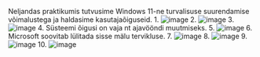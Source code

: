 Neljandas praktikumis tutvusime Windows 11-ne turvalisuse suurendamise võimalustega ja haldasime kasutajaõiguseid.
1.
![image](https://github.com/user-attachments/assets/0d531601-e4f6-4d24-9c04-5c842fe154e0)
2.
![image](https://github.com/user-attachments/assets/1e26bbc7-a4ec-4ce6-909f-e2c998117e9e)
3.
![image](https://github.com/user-attachments/assets/d6f43919-5657-4732-a611-ad0987850ddc)
4.
Süsteemi õigusi on vaja nt ajavööndi muutmiseks.
5.
![image](https://github.com/user-attachments/assets/01e268c0-921f-4a36-b5e4-75bf6162b5eb)
6.
Microsoft soovitab lülitada sisse mälu tervikluse.
7.
![image](https://github.com/user-attachments/assets/bf925803-1dd4-43a9-9bde-416016d96dd3)
8.
![image](https://github.com/user-attachments/assets/5ac39e3f-25fd-4e16-a461-308ccf93f288)
9.
![image](https://github.com/user-attachments/assets/6be04194-ad84-4b5e-928b-a57940343ab8)
10.
![image](https://github.com/user-attachments/assets/64e7a144-4df7-47bc-9047-81e365258986)

